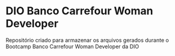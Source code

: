 # DIO Banco Carrefour Woman Developer
Repositório criado para armazenar os arquivos gerados durante o Bootcamp Banco Carrefour Woman Developer da DIO
